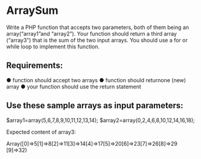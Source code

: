 # ArraySum

Write a PHP function that accepts two parameters, both of them being an array(“array1”and “array2”). Your function should return a third array (“array3”) that is the sum of the two input arrays. You should use a for or while loop to implement this function.

## Requirements:

●	function should accept two arrays
●	function should returnone (new) array
●	your function should use the return statement

## Use these sample arrays as input parameters:

$array1=array(5,6,7,8,9,10,11,12,13,14);
$array2=array(0,2,4,6,8,10,12,14,16,18);

Expected content of array3:

Array([0]=>5[1]=>8[2]=>11[3]=>14[4]=>17[5]=>20[6]=>23[7]=>26[8]=>29 [9]=>32)
